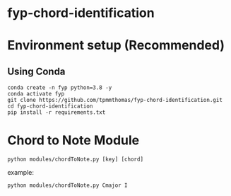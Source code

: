# fyp-chord-identification

# Environment setup (Recommended)

## Using Conda
```
conda create -n fyp python=3.8 -y
conda activate fyp
git clone https://github.com/tpmmthomas/fyp-chord-identification.git
cd fyp-chord-identification
pip install -r requirements.txt
```

# Chord to Note Module
```
python modules/chordToNote.py [key] [chord]
```  
example:   
```
python modules/chordToNote.py Cmajor I
```
